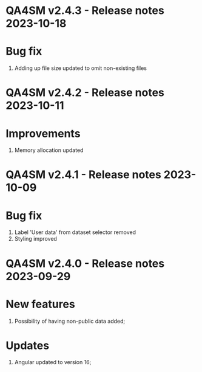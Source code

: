 QA4SM v2.4.3 - Release notes 2023-10-18
=======================================================
# Bug fix
1. Adding up file size updated to omit non-existing files 

QA4SM v2.4.2 - Release notes 2023-10-11
=======================================================
# Improvements
1. Memory allocation updated

QA4SM v2.4.1 - Release notes 2023-10-09
=======================================================
# Bug fix
1. Label 'User data' from dataset selector removed
2. Styling improved


QA4SM v2.4.0 - Release notes 2023-09-29
=======================================================
# New features
1. Possibility of having non-public data added;

# Updates
1. Angular updated to version 16;
